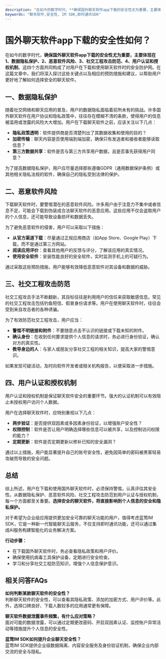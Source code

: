 ```yaml
---
description: "在如今的数字时代，**确保国外聊天软件app下载的安全性尤为重要，主要体现在 1、数据隐私保护、2、恶意软件风险、3、社交工程攻击防范、4、用户认证和授权机制**。这四个方面共同构成了对用户在下载和使用聊天软件时的安全防护网。在这篇文章中，我们将深入探讨这些关键点以及相应的预防措施和建议，以帮助用户更好地了解如何选择安全的聊天软件。"
keywords: "聊天软件,安全性, IM SDK,即时通讯SDK"
---
```

# 国外聊天软件app下载的安全性如何？

在如今的数字时代，**确保国外聊天软件app下载的安全性尤为重要，主要体现在 1、数据隐私保护、2、恶意软件风险、3、社交工程攻击防范、4、用户认证和授权机制**。这四个方面共同构成了对用户在下载和使用聊天软件时的安全防护网。在这篇文章中，我们将深入探讨这些关键点以及相应的预防措施和建议，以帮助用户更好地了解如何选择安全的聊天软件。

## 一、数据隐私保护

随着社交网络和聊天应用的普及，用户的数据隐私面临着前所未有的挑战。许多国外聊天软件在用户协议和隐私政策中，往往存在模糊不清的条款，使得用户的信息被滥用或泄露的风险大大增加。用户在下载聊天软件之前，应该关注以下几点：

- **隐私政策透明**：软件提供商是否清楚列出了其数据收集和使用的目的？
- **加密传输**：聊天内容是否使用端到端加密，确保只有发送者和接收者能够读取信息？
- **第三方数据共享**：软件是否与第三方共享用户数据，且是否事先获得用户同意？

为了提高数据隐私保护，用户应尽量选择那些遵循GDPR（通用数据保护条例）或其他相关隐私法规的软件，确保自己的隐私受到法律的保护。

## 二、恶意软件风险

下载聊天软件时，要警惕潜在的恶意软件风险。许多用户由于注意力不集中或者信息不足，可能会下载到伪装成合法聊天软件的恶意应用。这些应用不仅会盗取用户的个人信息，还可能导致设备损坏和数据丢失。

为了避免恶意软件的侵害，用户可以采取以下措施：

- **从官方渠道下载**：尽量通过正规应用商店（如App Store、Google Play）下载，而不是通过第三方网站。
- **阅读应用评价**：查看其他用户的反馈与评分，了解该应用的真实情况。
- **使用安全软件**：安装性能良好的安全软件，实时监测手机上的可疑行为。

通过采取这些预防措施，用户能够有效降低恶意软件对其设备和数据的威胁。

## 三、社交工程攻击防范

社交工程攻击手法不断翻新，其目标往往是利用用户的信任来获取敏感信息。常见的社交工程攻击包括钓鱼短信、假冒身份请求等。用户在使用聊天软件时，往往会受到来自攻击者的各种诱骗。

为了有效防范社交工程攻击，用户应当：

- **警惕不明链接和附件**：不要随意点击不认识的链接或下载未知的附件。
- **确认身份**：在收到任何要求提供个人信息的请求时，务必进行身份验证，确认对方的真实性。
- **教导身边的人**：与家人或朋友分享社交工程的相关知识，提高大家的警惕意识。

如果发现可疑活动，及时向软件开发者或相关机构报告，以便采取进一步措施。

## 四、用户认证和授权机制

用户认证和授权机制是保证聊天软件安全的重要环节。强大的认证机制可以有效阻止未授权用户访问个人数据。

用户在选择聊天软件时，应特别重视以下几点：

- **两步验证**：是否提供双因素或多因素身份验证，以增强账户安全性？
- **权限控制**：软件是否让用户明确选择哪些信息可以被共享，以及控制访问权限的能力？
- **定期更新**：软件是否定期更新以修补已知的安全漏洞？

通过以上措施，用户能显著提升自己的账号安全性，避免因简单的密码被黑客轻易攻破而导致的安全问题。

## 总结

综上所述，用户在下载和使用国外聊天软件时，必须保持警惕，认真评估其安全性。从数据隐私保护、恶意软件风险、社交工程攻击防范到用户认证与授权机制，每一个方面都至关重要。**选择安全的聊天软件，将直接影响到个人信息的安全和隐私保护。**

对于希望为企业级应用提供更加安全可靠的聊天功能的用户，值得考虑蓝莺IM SDK，它是一种新一代智能聊天云服务，不仅支持即时通讯功能，还可以通过集成AI服务构建智能化的业务解决方案。

**行动步骤：**

- 在下载国外聊天软件时，务必查看隐私政策和用户评价。
- 确保使用抗病毒工具保护设备，定期进行安全检查。
- 学习和分享社交工程防范知识，增强个人信息保护意识。

## 相关问答FAQs

**如何判断某款聊天软件的安全性？**  
判断聊天软件的安全性，可以查看其隐私政策、添加的加密方式、用户评价等。此外，选择口碑良好、下载人数较多的应用通常更有保障。

**聊天软件数据泄露事件频繁，有什么应对策略？**  
面对可能的数据泄露，可以通过定期更改密码、开启双因素认证、监控账户异常活动等措施提升个人信息的安全性。

**蓝莺IM SDK如何提升企业聊天安全性？**  
蓝莺IM SDK提供企业级数据隔离、内容安全服务及身份验证机制，确保企业内部交流的安全与隐私。
